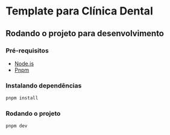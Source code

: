 # Template para Clínica Dental

## Rodando o projeto para desenvolvimento

### Pré-requisitos

- [Node.js](https://nodejs.org/en/)
- [Pnpm](https://pnpm.io)

### Instalando dependências

```bash
pnpm install
```

### Rodando o projeto

```bash
pnpm dev
```
